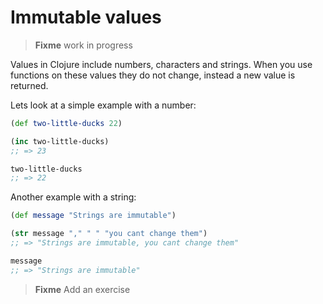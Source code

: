 # Immutable values

> **Fixme** work in progress

Values in Clojure include numbers, characters and strings.  When you use functions on these values they do not change, instead a new value is returned.

Lets look at a simple example with a number:

```clojure
(def two-little-ducks 22)

(inc two-little-ducks)
;; => 23

two-little-ducks
;; => 22
```

Another example with a string:

```clojure
(def message "Strings are immutable")

(str message "," " " "you cant change them")
;; => "Strings are immutable, you cant change them"

message
;; => "Strings are immutable"
```

 > **Fixme** Add an exercise

<!--sec data-title="Reveal answer" data-id="answer001" data-collapse=true ces-->
<!--endsec-->
